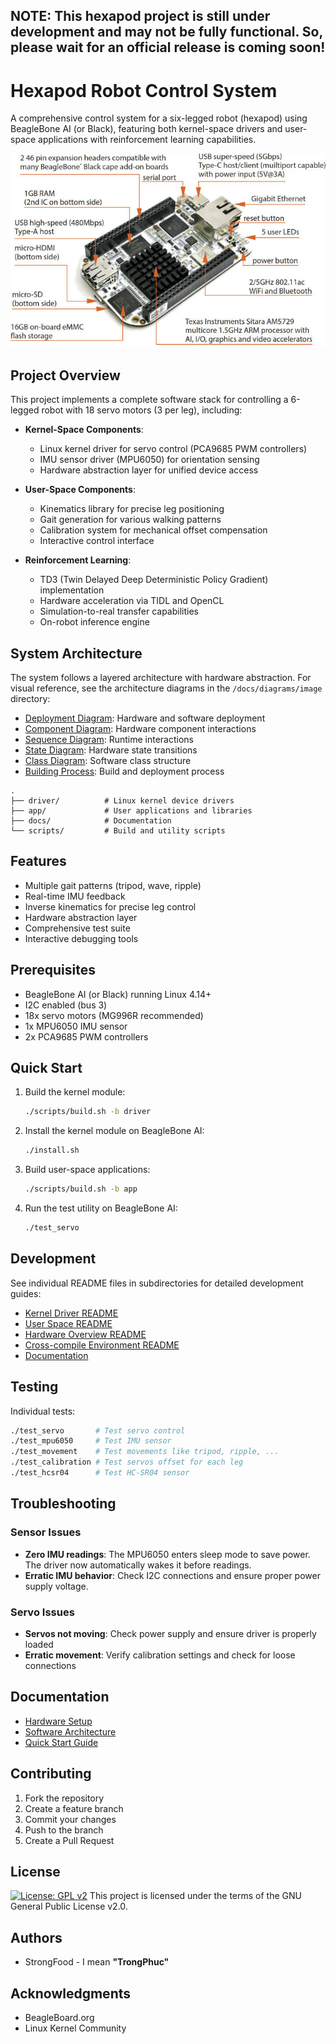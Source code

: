 ## NOTE: This hexapod project is still under development and may not be fully functional. So, please wait for an official release is coming soon!

# Hexapod Robot Control System

A comprehensive control system for a six-legged robot (hexapod) using BeagleBone AI (or Black), featuring both kernel-space drivers and user-space applications with reinforcement learning capabilities.

<p align="center">
  <img src="resource/beagleboneAI/overview.jpg" alt="Hexapod Robot">
</p>

## Project Overview

This project implements a complete software stack for controlling a 6-legged robot with 18 servo motors (3 per leg), including:

- **Kernel-Space Components**:
  - Linux kernel driver for servo control (PCA9685 PWM controllers)
  - IMU sensor driver (MPU6050) for orientation sensing
  - Hardware abstraction layer for unified device access
  
- **User-Space Components**: 
  - Kinematics library for precise leg positioning
  - Gait generation for various walking patterns
  - Calibration system for mechanical offset compensation
  - Interactive control interface

- **Reinforcement Learning**:
  - TD3 (Twin Delayed Deep Deterministic Policy Gradient) implementation
  - Hardware acceleration via TIDL and OpenCL
  - Simulation-to-real transfer capabilities
  - On-robot inference engine

## System Architecture

The system follows a layered architecture with hardware abstraction. For visual reference, see the architecture diagrams in the `/docs/diagrams/image` directory:

- [Deployment Diagram](docs/diagrams/image/deployment.png): Hardware and software deployment
- [Component Diagram](docs/diagrams/image/component.png): Hardware component interactions
- [Sequence Diagram](docs/diagrams/image/sequence.png): Runtime interactions
- [State Diagram](docs/diagrams/image/state.png): Hardware state transitions
- [Class Diagram](docs/diagrams/image/class.png): Software class structure
- [Building Process](docs/diagrams/image/building.png): Build and deployment process

```t
.
├── driver/          # Linux kernel device drivers
├── app/             # User applications and libraries
├── docs/            # Documentation
└── scripts/         # Build and utility scripts
```

## Features

- Multiple gait patterns (tripod, wave, ripple)
- Real-time IMU feedback
- Inverse kinematics for precise leg control
- Hardware abstraction layer
- Comprehensive test suite
- Interactive debugging tools

## Prerequisites

- BeagleBone AI (or Black) running Linux 4.14+
- I2C enabled (bus 3)
- 18x servo motors (MG996R recommended)
- 1x MPU6050 IMU sensor
- 2x PCA9685 PWM controllers

## Quick Start

1. Build the kernel module:
   ```bash
   ./scripts/build.sh -b driver
   ```

2. Install the kernel module on BeagleBone AI:
   ```bash
   ./install.sh
   ```

3. Build user-space applications:
   ```bash
   ./scripts/build.sh -b app
   ```

4. Run the test utility on BeagleBone AI:
   ```bash
   ./test_servo
   ```

## Development

See individual README files in subdirectories for detailed development guides:
- [Kernel Driver README](driver/README.md)
- [User Space README](app/README.md)
- [Hardware Overview README](hardware/README.md)
- [Cross-compile Environment README](docker/README.md)
- [Documentation](docs/README.md)

## Testing

Individual tests:
```bash
./test_servo       # Test servo control
./test_mpu6050     # Test IMU sensor
./test_movement    # Test movements like tripod, ripple, ...
./test_calibration # Test servos offset for each leg
./test_hcsr04      # Test HC-SR04 sensor
```

## Troubleshooting

### Sensor Issues
- **Zero IMU readings**: The MPU6050 enters sleep mode to save power. The driver now automatically wakes it before readings.
- **Erratic IMU behavior**: Check I2C connections and ensure proper power supply voltage.

### Servo Issues
- **Servos not moving**: Check power supply and ensure driver is properly loaded
- **Erratic movement**: Verify calibration settings and check for loose connections

## Documentation

- [Hardware Setup](docs/hardware.md)
- [Software Architecture](docs/architecture.md)
- [Quick Start Guide](docs/quickstart.md)

## Contributing

1. Fork the repository
2. Create a feature branch
3. Commit your changes
4. Push to the branch
5. Create a Pull Request

## License

[![License: GPL v2](https://img.shields.io/badge/License-GPL%20v2-blue.svg)](LICENSE)
This project is licensed under the terms of the GNU General Public License v2.0.

## Authors

- StrongFood - I mean **"TrongPhuc"**

## Acknowledgments

- BeagleBoard.org
- Linux Kernel Community
